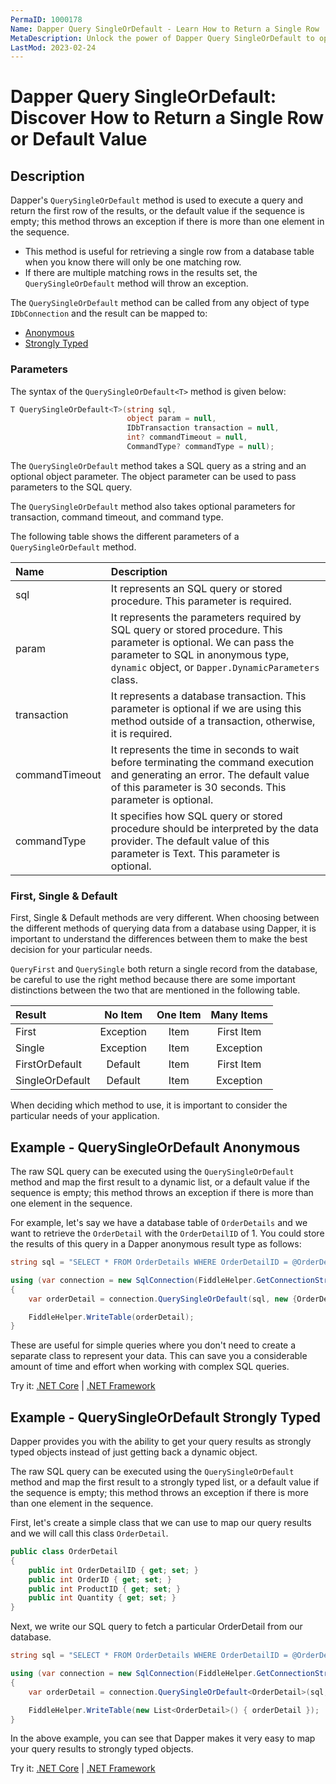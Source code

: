 ```yaml
---
PermaID: 1000178
Name: Dapper Query SingleOrDefault - Learn How to Return a Single Row 
MetaDescription: Unlock the power of Dapper Query SingleOrDefault to optimize your C# database operations. Learn how to use QuerySingleOrDefault and QuerySingleOrDefault to return an anonymous type or strongly typed entity.
LastMod: 2023-02-24
---
```


# Dapper Query SingleOrDefault: Discover How to Return a Single Row or Default Value

## Description

Dapper's `QuerySingleOrDefault` method is used to execute a query and return the first row of the results, or the default value if the sequence is empty; this method throws an exception if there is more than one element in the sequence. 

 - This method is useful for retrieving a single row from a database table when you know there will only be one matching row.
 - If there are multiple matching rows in the results set, the `QuerySingleOrDefault` method will throw an exception.

The `QuerySingleOrDefault` method can be called from any object of type `IDbConnection` and the result can be mapped to:

- [Anonymous](#example---query-anonymous)
- [Strongly Typed](#example---query-strongly-typed)

### Parameters

The syntax of the `QuerySingleOrDefault<T>` method is given below:

```csharp
T QuerySingleOrDefault<T>(string sql, 
                          object param = null, 
                          IDbTransaction transaction = null, 
                          int? commandTimeout = null, 
                          CommandType? commandType = null);
```

The `QuerySingleOrDefault` method takes a SQL query as a string and an optional object parameter. The object parameter can be used to pass parameters to the SQL query.

The `QuerySingleOrDefault` method also takes optional parameters for transaction, command timeout, and command type.

The following table shows the different parameters of a `QuerySingleOrDefault` method.

| Name | Description |
| :--- | :---------- |
| sql            | It represents an SQL query or stored procedure. This parameter is required. |
| param          | It represents the parameters required by SQL query or stored procedure. This parameter is optional. We can pass the parameter to SQL in anonymous type, `dynamic` object, or `Dapper.DynamicParameters` class. |
| transaction    | It represents a database transaction. This parameter is optional if we are using this method outside of a transaction, otherwise, it is required. |
| commandTimeout | It represents the time in seconds to wait before terminating the command execution and generating an error. The default value of this parameter is 30 seconds. This parameter is optional. |
| commandType    | It specifies how SQL query or stored procedure should be interpreted by the data provider. The default value of this parameter is Text. This parameter is optional. |

### First, Single & Default
First, Single & Default methods are very different. When choosing between the different methods of querying data from a database using Dapper, it is important to understand the differences between them to make the best decision for your particular needs.

`QueryFirst` and `QuerySingle` both return a single record from the database, be careful to use the right method because there are some important distinctions between the two that are mentioned in the following table.

| Result          | No Item   | One Item | Many Items |
| :-------------- | :-------: | :------: | :--------: |
| First           | Exception | Item     | First Item |
| Single          | Exception | Item     | Exception  |
| FirstOrDefault  | Default   | Item     | First Item |
| SingleOrDefault | Default   | Item     | Exception  |

When deciding which method to use, it is important to consider the particular needs of your application. 


## Example - QuerySingleOrDefault Anonymous

The raw SQL query can be executed using the `QuerySingleOrDefault` method and map the first result to a dynamic list, or a default value if the sequence is empty; this method throws an exception if there is more than one element in the sequence.

For example, let's say we have a database table of `OrderDetails` and we want to retrieve the `OrderDetail` with the `OrderDetailID` of 1. You could store the results of this query in a Dapper anonymous result type as follows:


```csharp
string sql = "SELECT * FROM OrderDetails WHERE OrderDetailID = @OrderDetailID;";

using (var connection = new SqlConnection(FiddleHelper.GetConnectionStringSqlServerW3Schools()))
{
    var orderDetail = connection.QuerySingleOrDefault(sql, new {OrderDetailID = 1});

    FiddleHelper.WriteTable(orderDetail);
}
```

These are useful for simple queries where you don't need to create a separate class to represent your data. This can save you a considerable amount of time and effort when working with complex SQL queries.

Try it: [.NET Core](https://dotnetfiddle.net/uG7LPt) | [.NET Framework](https://dotnetfiddle.net/nYmbCo)

## Example - QuerySingleOrDefault Strongly Typed

Dapper provides you with the ability to get your query results as strongly typed objects instead of just getting back a dynamic object. 

The raw SQL query can be executed using the `QuerySingleOrDefault` method and map the first result to a strongly typed list, or a default value if the sequence is empty; this method throws an exception if there is more than one element in the sequence.

First, let's create a simple class that we can use to map our query results and we will call this class `OrderDetail`.

```csharp
public class OrderDetail
{
	public int OrderDetailID { get; set; }
	public int OrderID { get; set; }
	public int ProductID { get; set; }
	public int Quantity { get; set; }
}
```

Next, we write our SQL query to fetch a particular OrderDetail from our database.

```csharp
string sql = "SELECT * FROM OrderDetails WHERE OrderDetailID = @OrderDetailID;";

using (var connection = new SqlConnection(FiddleHelper.GetConnectionStringSqlServerW3Schools()))
{            
    var orderDetail = connection.QuerySingleOrDefault<OrderDetail>(sql, new {OrderDetailID = 1});

    FiddleHelper.WriteTable(new List<OrderDetail>() { orderDetail });
}
```

In the above example, you can see that Dapper makes it very easy to map your query results to strongly typed objects. 

Try it: [.NET Core](https://dotnetfiddle.net/BNTmxc) | [.NET Framework](https://dotnetfiddle.net/kFMKnL)
